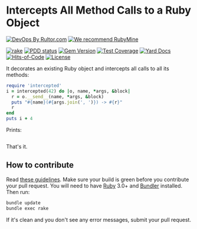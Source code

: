 # Intercepts All Method Calls to a Ruby Object

[![DevOps By Rultor.com](https://www.rultor.com/b/yegor256/intercepted)](https://www.rultor.com/p/yegor256/intercepted)
[![We recommend RubyMine](https://www.elegantobjects.org/rubymine.svg)](https://www.jetbrains.com/ruby/)

[![rake](https://github.com/yegor256/intercepted/actions/workflows/rake.yml/badge.svg)](https://github.com/yegor256/intercepted/actions/workflows/rake.yml)
[![PDD status](https://www.0pdd.com/svg?name=yegor256/intercepted)](https://www.0pdd.com/p?name=yegor256/intercepted)
[![Gem Version](https://badge.fury.io/rb/intercepted.svg)](https://badge.fury.io/rb/intercepted)
[![Test Coverage](https://img.shields.io/codecov/c/github/yegor256/intercepted.svg)](https://codecov.io/github/yegor256/intercepted?branch=master)
[![Yard Docs](https://img.shields.io/badge/yard-docs-blue.svg)](https://rubydoc.info/github/yegor256/intercepted/master/frames)
[![Hits-of-Code](https://hitsofcode.com/github/yegor256/intercepted)](https://hitsofcode.com/view/github/yegor256/intercepted)
[![License](https://img.shields.io/badge/license-MIT-green.svg)](https://github.com/yegor256/intercepted/blob/master/LICENSE.txt)

It decorates an existing Ruby object and intercepts all calls
to all its methods:

```ruby
require 'intercepted'
i = intercepted(42) do |o, name, *args, &block|
  r = o.__send__(name, *args, &block)
  puts "#{name}(#{args.join(', ')}) -> #{r}"
  r
end
puts i + 4
```

Prints:

```text

```

That's it.

## How to contribute

Read
[these guidelines](https://www.yegor256.com/2014/04/15/github-guidelines.html).
Make sure your build is green before you contribute
your pull request. You will need to have
[Ruby](https://www.ruby-lang.org/en/) 3.0+ and
[Bundler](https://bundler.io/) installed. Then run:

```bash
bundle update
bundle exec rake
```

If it's clean and you don't see any error messages, submit your pull request.
